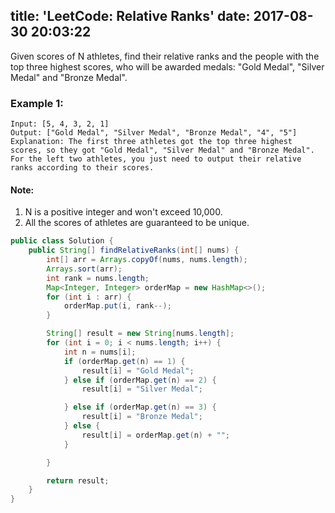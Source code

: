 title: 'LeetCode: Relative Ranks'
date: 2017-08-30 20:03:22
---

Given scores of N athletes, find their relative ranks and the people with the top three highest scores, who will be awarded medals: "Gold Medal", "Silver Medal" and "Bronze Medal".

### Example 1:
```
Input: [5, 4, 3, 2, 1]
Output: ["Gold Medal", "Silver Medal", "Bronze Medal", "4", "5"]
Explanation: The first three athletes got the top three highest scores, so they got "Gold Medal", "Silver Medal" and "Bronze Medal".
For the left two athletes, you just need to output their relative ranks according to their scores.
```

#### Note:
1. N is a positive integer and won't exceed 10,000.
2. All the scores of athletes are guaranteed to be unique.

```java
public class Solution {
    public String[] findRelativeRanks(int[] nums) {
        int[] arr = Arrays.copyOf(nums, nums.length);
        Arrays.sort(arr);
        int rank = nums.length;
        Map<Integer, Integer> orderMap = new HashMap<>();
        for (int i : arr) {
            orderMap.put(i, rank--);
        }

        String[] result = new String[nums.length];
        for (int i = 0; i < nums.length; i++) {
            int n = nums[i];
            if (orderMap.get(n) == 1) {
                result[i] = "Gold Medal";
            } else if (orderMap.get(n) == 2) {
                result[i] = "Silver Medal";

            } else if (orderMap.get(n) == 3) {
                result[i] = "Bronze Medal";
            } else {
                result[i] = orderMap.get(n) + "";
            }

        }

        return result;
    }
}
```
